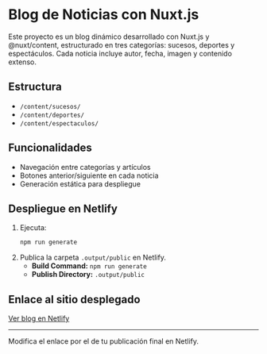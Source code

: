# Blog de Noticias con Nuxt.js

Este proyecto es un blog dinámico desarrollado con Nuxt.js y @nuxt/content, estructurado en tres categorías: sucesos, deportes y espectáculos. Cada noticia incluye autor, fecha, imagen y contenido extenso.

## Estructura

- `/content/sucesos/`
- `/content/deportes/`
- `/content/espectaculos/`

## Funcionalidades

- Navegación entre categorías y artículos
- Botones anterior/siguiente en cada noticia
- Generación estática para despliegue

## Despliegue en Netlify

1. Ejecuta:
   ```bash
   npm run generate
   ```
2. Publica la carpeta `.output/public` en Netlify.
   - **Build Command:** `npm run generate`
   - **Publish Directory:** `.output/public`

## Enlace al sitio desplegado

[Ver blog en Netlify](https://TU-ENLACE-NETLIFY-AQUI)

---

Modifica el enlace por el de tu publicación final en Netlify.
